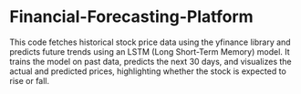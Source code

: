 # Financial-Forecasting-Platform
This code fetches historical stock price data using the yfinance library and predicts future trends using an LSTM (Long Short-Term Memory) model. It trains the model on past data, predicts the next 30 days, and visualizes the actual and predicted prices, highlighting whether the stock is expected to rise or fall. 
